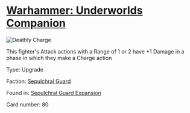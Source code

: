 # [Warhammer: Underworlds Companion](https://guidokessels.github.io/wh-underworlds)

  

![Deathly Charge](https://warhammerunderworlds.com/wp-content/uploads/sites/6/2017/12/080_ENG-Deathly-Charge.png)

This fighter's Attack actions with a Range of 1 or 2 have +1 Damage in a phase in which they make a Charge action

Type: Upgrade

Faction: [Sepulchral Guard](https://guidokessels.github.io/wh-underworlds/factions/sepulchral-guard.md)

Found in: [Sepulchral Guard Expansion](https://guidokessels.github.io/wh-underworlds/locations/sepulchral-guard-expansion.md)

Card number: 80
